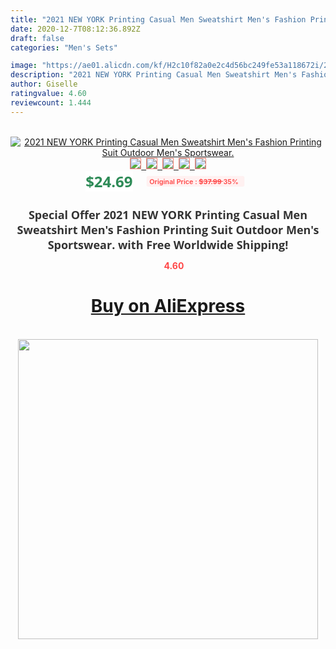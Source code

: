 ```yaml
---
title: "2021 NEW YORK Printing Casual Men Sweatshirt Men's Fashion Printing Suit Outdoor Men's Sportswear."
date: 2020-12-7T08:12:36.892Z
draft: false
categories: "Men's Sets"

image: "https://ae01.alicdn.com/kf/H2c10f82a0e2c4d56bc249fe53a118672i/2021-NEW-YORK-Printing-Casual-Men-Sweatshirt-Men-s-Fashion-Printing-Suit-Outdoor-Men-s-Sportswear.jpg"
description: "2021 NEW YORK Printing Casual Men Sweatshirt Men's Fashion Printing Suit Outdoor Men's Sportswear."
author: Giselle
ratingvalue: 4.60
reviewcount: 1.444
---
```

<br>
<div style="text-align: center;">
<a href="https://s.click.aliexpress.com/e/_99kBgD" target="_blank" rel="nofollow noopener noreferrer"><img alt="2021 NEW YORK Printing Casual Men Sweatshirt Men's Fashion Printing Suit Outdoor Men's Sportswear." class="magnifier-image" src="https://ae01.alicdn.com/kf/H2c10f82a0e2c4d56bc249fe53a118672i/2021-NEW-YORK-Printing-Casual-Men-Sweatshirt-Men-s-Fashion-Printing-Suit-Outdoor-Men-s-Sportswear.jpg_640x640.jpg">
<br>
<img style="border:1px solid salmon" src="https://ae01.alicdn.com/kf/H2c10f82a0e2c4d56bc249fe53a118672i/2021-NEW-YORK-Printing-Casual-Men-Sweatshirt-Men-s-Fashion-Printing-Suit-Outdoor-Men-s-Sportswear.jpg_120x120.jpg">&nbsp;&nbsp;<img style="border:1px solid salmon" src="https://ae01.alicdn.com/kf/H18595c8232014313bfaadcbe13d4a961F/2021-NEW-YORK-Printing-Casual-Men-Sweatshirt-Men-s-Fashion-Printing-Suit-Outdoor-Men-s-Sportswear.jpg_120x120.jpg">&nbsp;&nbsp;<img style="border:1px solid salmon" src="https://ae01.alicdn.com/kf/H00d702260753470f92f4d616ab20008aO/2021-NEW-YORK-Printing-Casual-Men-Sweatshirt-Men-s-Fashion-Printing-Suit-Outdoor-Men-s-Sportswear.jpg_120x120.jpg">&nbsp;&nbsp;<img style="border:1px solid salmon" src="https://ae01.alicdn.com/kf/H73749fa89731446faff3de9b4c754728e/2021-NEW-YORK-Printing-Casual-Men-Sweatshirt-Men-s-Fashion-Printing-Suit-Outdoor-Men-s-Sportswear.jpg_120x120.jpg">&nbsp;&nbsp;<img style="border:1px solid salmon" src="https://ae01.alicdn.com/kf/Hf4a806347f824a71ada0ca4b21bfd33da/2021-NEW-YORK-Printing-Casual-Men-Sweatshirt-Men-s-Fashion-Printing-Suit-Outdoor-Men-s-Sportswear.jpg_120x120.jpg"></a></div><br0>
<div style="text-align: center;"><span style="background-color: white; border: 0px; box-sizing: border-box; color: seagreen; display: inline-block; font-family: &quot;open sans&quot; , &quot;arial&quot; , &quot;helvetica&quot; , sans-serif , &quot;heiti&quot;; font-size: 24px; font-stretch: inherit; font-weight: 700; line-height: inherit; margin: 0px 10px 0px 0px; padding: 0px; vertical-align: middle;">$24.69 </span>
<span style="background: rgb(255 , 241 , 241); border-radius: 3px; border: 0px; box-sizing: border-box; color: #ff4747; display: inline-block; font-family: inherit; font-size: 12px; font-stretch: inherit; font-style: inherit; font-variant: inherit; font-weight: 600; line-height: inherit; margin: 0px; padding: 2px 5px; transform: scale(0.9); vertical-align: middle;">Original Price : <b style="text-decoration: line-through;">$37.99 </b> 35%&nbsp;&nbsp;</span></div>
<h1 style="color: #333333; display: inline-block; font-family: &quot;open sans&quot; , &quot;arial&quot; , &quot;helvetica&quot; , sans-serif , &quot;heiti&quot;; font-size: 18px; font-stretch: inherit; font-weight: 700; text-align: center;">Special Offer 2021 NEW YORK Printing Casual Men Sweatshirt Men's Fashion Printing Suit Outdoor Men's Sportswear. with Free Worldwide Shipping!</h1>
<div style="color: #ff4747; text-align: center;">
<img src="https://4.bp.blogspot.com/-M0ZcTcb-5uY/XleCXlxnR4I/AAAAAAAAAEc/OrjgMkXV1oMQFaCRZj5HQwOCBcu3w1FegCPcBGAYYCw/s1600/star.png" style="height: 15px;">&nbsp;<b>4.60</b></div>
<div class="button_cont" align="center"><a class="buynow_a" href="https://s.click.aliexpress.com/e/_99kBgD" target="_blank" rel="nofollow noopener noreferrer"><H1>Buy on AliExpress</H1></a></div><br>
<div class="separator" style="clear: both; text-align: center;">
<img src="https://lh3.googleusercontent.com/-pTy5HemUv9M/XlePHvY0dAI/AAAAAAAAAE4/0nX5iRUoIWY8eMW9Dpxeirr157OZliDIgCLcBGAsYHQ/s1600/badge.gif" width="480">
</div>

